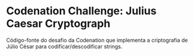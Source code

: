 # Codenation Challenge: Julius Caesar Cryptograph

Código-fonte do desafio da Codenation que implementa a criptografia de Júlio César para codificar/descodificar strings.

